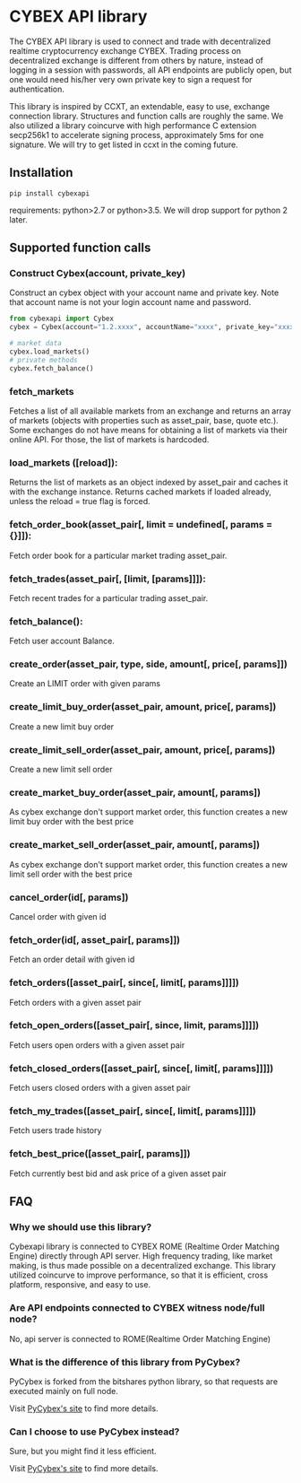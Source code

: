 # CYBEX API library

 The CYBEX API library is used to connect and trade with decentralized realtime cryptocurrency exchange CYBEX. Trading process on decentralized exchange is different from others by nature, instead of logging in a session with passwords, all API endpoints are publicly open, but one would need his/her very own private key to sign a request for authentication.

 This library is inspired by CCXT, an extendable, easy to use, exchange connection library. Structures and function calls are roughly the same. We also utilized a library coincurve with high performance C extension secp256k1 to accelerate signing process, approximately 5ms for one signature. We will try to get listed in ccxt in the coming future.

## Installation

 `pip install cybexapi`

 requirements: python>2.7 or python>3.5. We will drop support for python 2 later.

## Supported function calls

### Construct Cybex(account, private_key)
 Construct an cybex object with your account name and private key. Note that account name is not your login account name and password.
 
 ```Python
 from cybexapi import Cybex
 cybex = Cybex(account="1.2.xxxx", accountName="xxxx", private_key="xxxxxxxxxxxxxxxxxxxxxx")
 
 # market data
 cybex.load_markets()
 # private methods
 cybex.fetch_balance()
 ```

### fetch_markets
 Fetches a list of all available markets from an exchange and returns an array of markets (objects with properties such as asset_pair, base, quote etc.). Some exchanges do not have means for obtaining a list of markets via their online API. For those, the list of markets is hardcoded.

### load_markets ([reload]):
 Returns the list of markets as an object indexed by asset_pair and caches it with the exchange instance. Returns cached markets if loaded already, unless the reload = true flag is forced.
    
### fetch_order_book(asset_pair[, limit = undefined[, params = {}]]): 

 Fetch order book for a particular market trading asset_pair.

### fetch_trades(asset_pair[, [limit, [params]]]): 
 Fetch recent trades for a particular trading asset_pair.

### fetch_balance(): 
 Fetch user account Balance.

### create_order(asset_pair, type, side, amount[, price[, params]])
 Create an LIMIT order with given params 
 
### create_limit_buy_order(asset_pair, amount, price[, params])
 Create a new limit buy order
 
### create_limit_sell_order(asset_pair, amount, price[, params])
 Create a new limit sell order
 
### create_market_buy_order(asset_pair, amount[, params])
 As cybex exchange don't support market order, this function creates a new limit buy order with the best price
 
### create_market_sell_order(asset_pair, amount[, params])
 As cybex exchange don't support market order, this function creates a new limit sell order with the best price
 
### cancel_order(id[, params])
 Cancel order with given id
 
### fetch_order(id[, asset_pair[, params]])
 Fetch an order detail with given id
 
### fetch_orders([asset_pair[, since[, limit[, params]]]])
 Fetch orders with a given asset pair
 
### fetch_open_orders([asset_pair[, since, limit, params]]]])
 Fetch users open orders with a given asset pair
 
### fetch_closed_orders([asset_pair[, since[, limit[, params]]]])
 Fetch users closed orders with a given asset pair
 
### fetch_my_trades([asset_pair[, since[, limit[, params]]]])
 Fetch users trade history
  
### fetch_best_price([asset_pair[, params]])
 Fetch currently best bid and ask price of a given asset pair
 
 
 ## FAQ
 
 ### Why we should use this library?
 Cybexapi library is connected to CYBEX ROME (Realtime Order Matching Engine) directly through API server. High frequency trading, like market making, is thus made possible on a decentralized exchange. 
 This library utilized coincurve to improve performance, so that it is efficient, cross platform, responsive, and easy to use.
 
 ### Are API endpoints connected to CYBEX witness node/full node?
 No, api server is connected to ROME(Realtime Order Matching Engine)
 
 ### What is the difference of this library from PyCybex?
 PyCybex is forked from the bitshares python library, so that requests are executed mainly on full node. 
 
 Visit [PyCybex's site](#https://github.com/CybexDex/cybex-node-doc/tree/master/transaction/python) to find more details. 
 
 
 ### Can I choose to use PyCybex instead?
 Sure, but you might find it less efficient. 
 
 Visit [PyCybex's site](#https://github.com/CybexDex/cybex-node-doc/tree/master/transaction/python) to find more details.
